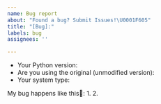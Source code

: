 ```yaml
---
name: Bug report
about: "Found a bug? Submit Issues!\U0001F605"
title: "[Bug]:"
labels: bug
assignees: ''

---
```


<!--We're sorry for this bug for giving you a bad experience, so please feel free to give us feedback so that we can fix it😅-->
<!--⚠️Please fill in the following carefully so that we can fix the bug more accurately-->

- Your Python version:
- Are you using the original (unmodified version):
- Your system type:

My bug happens like this🐧:
1. 
2.
